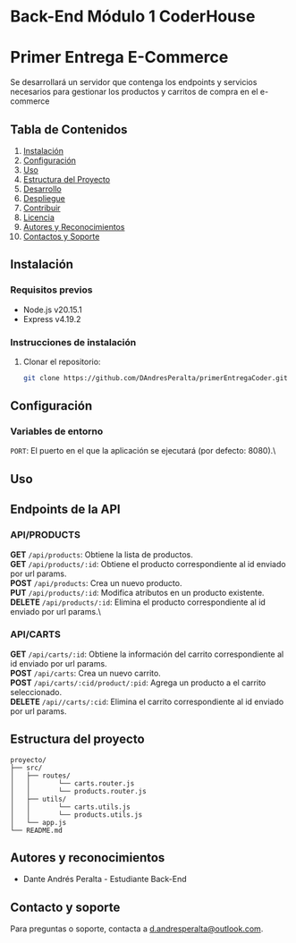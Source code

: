 # **Back-End Módulo 1 CoderHouse**

# Primer Entrega E-Commerce

Se desarrollará un servidor que contenga los endpoints y servicios necesarios para gestionar los productos y carritos de compra en el e-commerce

## Tabla de Contenidos

1. [Instalación](#instalación)
2. [Configuración](#configuración)
3. [Uso](#uso)
4. [Estructura del Proyecto](#estructura-del-proyecto)
5. [Desarrollo](#desarrollo)
6. [Despliegue](#despliegue)
7. [Contribuir](#contribuir)
8. [Licencia](#licencia)
9. [Autores y Reconocimientos](#autores-y-reconocimientos)
10. [Contactos y Soporte](#contactos-y-soporte)

## Instalación

### Requisitos previos

- Node.js v20.15.1
- Express v4.19.2

### Instrucciones de instalación

1. Clonar el repositorio:
   ```sh
   git clone https://github.com/DAndresPeralta/primerEntregaCoder.git
   ```

## Configuración

### Variables de entorno

`PORT`: El puerto en el que la aplicación se ejecutará (por defecto: 8080).\

## Uso

## Endpoints de la API

### API/PRODUCTS

**GET** `/api/products`: Obtiene la lista de productos.\
**GET** `/api/products/:id`: Obtiene el producto correspondiente al id enviado por url params.\
**POST** `/api/products`: Crea un nuevo producto.\
**PUT** `/api/products/:id`: Modifica atributos en un producto existente.\
**DELETE** `/api/products/:id`: Elimina el producto correspondiente al id enviado por url params.\

### API/CARTS

**GET** `/api/carts/:id`: Obtiene la información del carrito correspondiente al id enviado por url params.\
**POST** `/api/carts`: Crea un nuevo carrito.\
**POST** `/api/carts/:cid/product/:pid`: Agrega un producto a el carrito seleccionado.\
**DELETE** `/api//carts/:cid`: Elimina el carrito correspondiente al id enviado por url params.

## Estructura del proyecto

```
proyecto/
├── src/
│   ├── routes/
│   │       └── carts.router.js
│   │       └── products.router.js
│   ├── utils/
│   │       └── carts.utils.js
│   │       └── products.utils.js
│   └── app.js
└── README.md
```

## Autores y reconocimientos

- Dante Andrés Peralta - Estudiante Back-End

## Contacto y soporte

Para preguntas o soporte, contacta a d.andresperalta@outlook.com.
